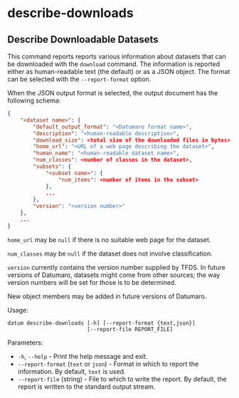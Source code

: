describe-downloads
==================

## Describe Downloadable Datasets

This command reports reports various information about datasets that can be
downloaded with the `download` command. The information is reported either as
human-readable text (the default) or as a JSON object. The format can be selected
with the `--report-format` option.

When the JSON output format is selected, the output document has the following schema:

```json
{
    "<dataset name>": {
        "default_output_format": "<Datumaro format name>",
        "description": "<human-readable description>",
        "download_size": <total size of the downloaded files in bytes>,
        "home_url": "<URL of a web page describing the dataset>",
        "human_name": "<human-readable dataset name>",
        "num_classes": <number of classes in the dataset>,
        "subsets": {
            "<subset name>": {
                "num_items": <number of items in the subset>
            },
            ...
        },
        "version": "<version number>"
    },
    ...
}
```

`home_url` may be `null` if there is no suitable web page for the dataset.

`num_classes` may be `null` if the dataset does not involve classification.

`version` currently contains the version number supplied by TFDS.
In future versions of Datumaro, datasets might come from other sources;
the way version numbers will be set for those is to be determined.

New object members may be added in future versions of Datumaro.

Usage:

```
datum describe-downloads [-h] [--report-format {text,json}]
                         [--report-file REPORT_FILE]
```

Parameters:

- `-h`, `--help` - Print the help message and exit.
- `--report-format` (`text` or `json`) - Format in which to report the information.
  By default, `text` is used.
- `--report-file` (string) - File to which to write the report. By default,
  the report is written to the standard output stream.
